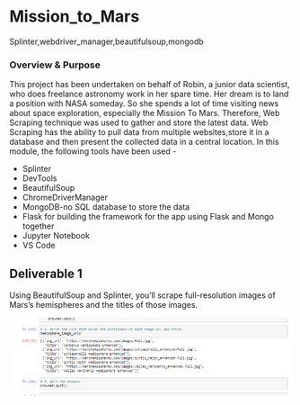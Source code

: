 # Mission_to_Mars
Splinter,webdriver_manager,beautifulsoup,mongodb

### Overview & Purpose

This project has been undertaken on behalf of Robin, a junior data scientist, who does freelance astronomy work in her spare time. Her dream is to land a position with NASA someday. So she spends a lot of time visiting news about space exploration, especially the Mission To Mars. Therefore, Web Scraping technique was used to gather and store the latest data. Web Scraping has the ability to pull data from multiple websites,store it in a database and then present the collected data in a central location.
In this module, the following tools have been used -

- Splinter
- DevTools
- BeautifulSoup
- ChromeDriverManager
- MongoDB-no SQL database to store the data
- Flask for building the framework for the app using Flask and Mongo together
- Jupyter Notebook
- VS Code

## Deliverable 1

Using BeautifulSoup and Splinter, you’ll scrape full-resolution images of Mars’s hemispheres and the titles of those images.

![](images/delv_1_image.png)
